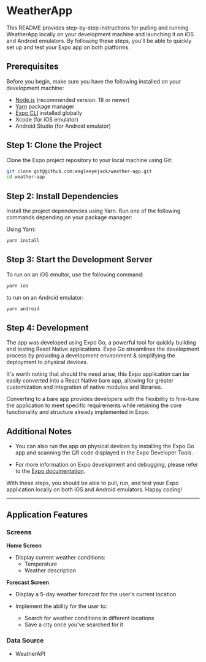 # WeatherApp

This README provides step-by-step instructions for pulling and running WeatherApp locally on your development machine and launching it on iOS and Android emulators. By following these steps, you'll be able to quickly set up and test your Expo app on both platforms.

## Prerequisites

Before you begin, make sure you have the following installed on your development machine:

- [Node.js](https://nodejs.org/) (recommended version: 18 or newer)
- [Yarn](https://classic.yarnpkg.com/en/docs/install/) package manager
- [Expo CLI](https://docs.expo.dev/get-started/installation/) installed globally
- Xcode (for iOS emulator)
- Android Studio (for Android emulator)

## Step 1: Clone the Project

Clone the Expo project repository to your local machine using Git:

```bash
git clone git@github.com:eagleeyejack/weather-app.git
cd weather-app
```

## Step 2: Install Dependencies

Install the project dependencies using Yarn. Run one of the following commands depending on your package manager:

Using Yarn:

```bash
yarn install
```

## Step 3: Start the Development Server

To run on an iOS emultor, use the following command:

```bash
yarn ios
```

to run on an Android emulator:

```bash
yarn android
```

## Step 4: Development

The app was developed using Expo Go, a powerful tool for quickly building and testing React Native applications. Expo Go streamlines the development process by providing a development environment & simplifying the deployment to physical devices.

It's worth noting that should the need arise, this Expo application can be easily converted into a React Native bare app, allowing for greater customization and integration of native modules and libraries.

Converting to a bare app provides developers with the flexibility to fine-tune the application to meet specific requirements while retaining the core functionality and structure already implemented in Expo.

## Additional Notes

- You can also run the app on physical devices by installing the Expo Go app and scanning the QR code displayed in the Expo Developer Tools.

- For more information on Expo development and debugging, please refer to the [Expo documentation](https://docs.expo.dev/).

With these steps, you should be able to pull, run, and test your Expo application locally on both iOS and Android emulators. Happy coding!

---

## Application Features

### Screens

**Home Screen**

- Display current weather conditions:
  - Temperature
  - Weather description

**Forecast Screen**

- Display a 5-day weather forecast for the user's current location

- Implement the ability for the user to:
  - Search for weather conditions in different locations
  - Save a city once you've searched for it

### Data Source

- WeatherAPI
